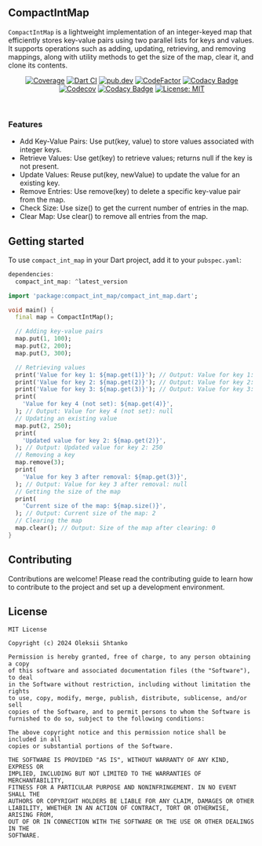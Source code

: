 ## CompactIntMap

`CompactIntMap` is a lightweight implementation of an integer-keyed map that efficiently stores key-value pairs using two parallel lists for keys and values. It supports operations such as adding, updating, retrieving, and removing mappings, along with utility methods to get the size of the map, clear it, and clone its contents.

<p align="center">
  <a href="https://github.com/ashtanko/compact_int_map/actions/workflows/coverage.yml"><img alt="Coverage" src="https://github.com/ashtanko/compact_int_map/actions/workflows/coverage.yml/badge.svg"/></a>
  <a href="https://github.com/ashtanko/compact_int_map/actions/workflows/build.yml"><img alt="Dart CI" src="https://github.com/ashtanko/compact_int_map/actions/workflows/build.yml/badge.svg"/></a>
  <a href="https://pub.dev/packages/compact_int_map"><img alt="pub.dev" src="https://img.shields.io/pub/v/compact_int_map?label=compact_int_map"/></a>
  <a href="https://www.codefactor.io/repository/github/ashtanko/compact_int_map"><img alt="CodeFactor" src="https://www.codefactor.io/repository/github/ashtanko/compact_int_map/badge"/></a>
  <a href="https://app.codacy.com/gh/ashtanko/compact_int_map/dashboard?utm_source=gh&utm_medium=referral&utm_content=&utm_campaign=Badge_grade"><img alt="Codacy Badge" src="https://app.codacy.com/project/badge/Grade/b563f5245cd145d48d3f3be4ce2d68e0"/></a>
  <a href="https://codecov.io/github/ashtanko/compact_int_map"><img alt="Codecov" src="https://codecov.io/github/ashtanko/compact_int_map/graph/badge.svg?token=v5RL0WTPi8"/></a>
  <a href="https://app.codacy.com/gh/ashtanko/compact_int_map/dashboard?utm_source=gh&utm_medium=referral&utm_content=&utm_campaign=Badge_coverage"><img alt="Codacy Badge" src="https://app.codacy.com/project/badge/Coverage/b563f5245cd145d48d3f3be4ce2d68e0"/></a>
  <a href="https://github.com/ashtanko/compact_int_map/blob/main/LICENSE"><img alt="License: MIT" src="https://img.shields.io/badge/License-MIT-yellow.svg"/></a>
</p><br>

### Features
- Add Key-Value Pairs: Use put(key, value) to store values associated with integer keys.
- Retrieve Values: Use get(key) to retrieve values; returns null if the key is not present.
- Update Values: Reuse put(key, newValue) to update the value for an existing key.
- Remove Entries: Use remove(key) to delete a specific key-value pair from the map.
- Check Size: Use size() to get the current number of entries in the map.
- Clear Map: Use clear() to remove all entries from the map.

## Getting started

To use `compact_int_map` in your Dart project, add it to your `pubspec.yaml`:

```dart
dependencies:
  compact_int_map: ^latest_version
```

```dart
import 'package:compact_int_map/compact_int_map.dart';

void main() {
  final map = CompactIntMap();

  // Adding key-value pairs
  map.put(1, 100);
  map.put(2, 200);
  map.put(3, 300);

  // Retrieving values
  print('Value for key 1: ${map.get(1)}'); // Output: Value for key 1: 100
  print('Value for key 2: ${map.get(2)}'); // Output: Value for key 2: 200
  print('Value for key 3: ${map.get(3)}'); // Output: Value for key 3: 300
  print(
    'Value for key 4 (not set): ${map.get(4)}',
  ); // Output: Value for key 4 (not set): null
  // Updating an existing value
  map.put(2, 250);
  print(
    'Updated value for key 2: ${map.get(2)}',
  ); // Output: Updated value for key 2: 250
  // Removing a key
  map.remove(3);
  print(
    'Value for key 3 after removal: ${map.get(3)}',
  ); // Output: Value for key 3 after removal: null
  // Getting the size of the map
  print(
    'Current size of the map: ${map.size()}',
  ); // Output: Current size of the map: 2
  // Clearing the map
  map.clear(); // Output: Size of the map after clearing: 0
}
```

## Contributing

Contributions are welcome! Please read the contributing guide to learn how to contribute to the project and set up a development environment.

## License

```plain
MIT License

Copyright (c) 2024 Oleksii Shtanko

Permission is hereby granted, free of charge, to any person obtaining a copy
of this software and associated documentation files (the "Software"), to deal
in the Software without restriction, including without limitation the rights
to use, copy, modify, merge, publish, distribute, sublicense, and/or sell
copies of the Software, and to permit persons to whom the Software is
furnished to do so, subject to the following conditions:

The above copyright notice and this permission notice shall be included in all
copies or substantial portions of the Software.

THE SOFTWARE IS PROVIDED "AS IS", WITHOUT WARRANTY OF ANY KIND, EXPRESS OR
IMPLIED, INCLUDING BUT NOT LIMITED TO THE WARRANTIES OF MERCHANTABILITY,
FITNESS FOR A PARTICULAR PURPOSE AND NONINFRINGEMENT. IN NO EVENT SHALL THE
AUTHORS OR COPYRIGHT HOLDERS BE LIABLE FOR ANY CLAIM, DAMAGES OR OTHER
LIABILITY, WHETHER IN AN ACTION OF CONTRACT, TORT OR OTHERWISE, ARISING FROM,
OUT OF OR IN CONNECTION WITH THE SOFTWARE OR THE USE OR OTHER DEALINGS IN THE
SOFTWARE.
```
